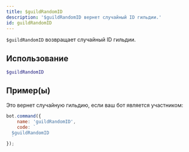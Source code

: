 ```yaml
---
title: $guildRandomID
description: '$guildRandomID вернет случайный ID гильдии.'
id: guildRandomID
---
```


`$guildRandomID` возвращает случайный ID гильдии.

## Использование

```php
$guildRandomID
```

## Пример(ы)

Это вернет случайную гильдию, если ваш бот является участником:

```javascript
bot.command({
    name: 'guildRandomID',
    code: `
  $guildRandomID
  `
});
```
